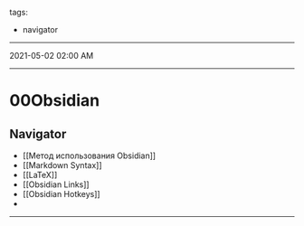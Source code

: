 tags:
- navigator
---
2021-05-02 02:00 AM
***

# 00Obsidian
## Navigator
- [[Метод использования Obsidian]]
- [[Markdown Syntax]]
- [[LaTeX]]
- [[Obsidian Links]]
- [[Obsidian Hotkeys]]
- 
***

